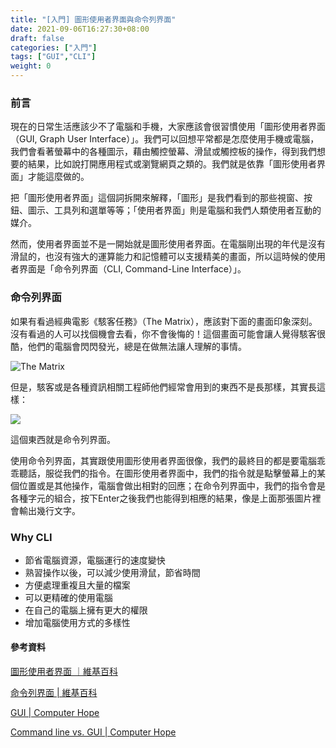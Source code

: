 ```yaml
---
title: "[入門] 圖形使用者界面與命令列界面"
date: 2021-09-06T16:27:30+08:00
draft: false
categories: ["入門"]
tags: ["GUI","CLI"]
weight: 0
---
```


### 前言

現在的日常生活應該少不了電腦和手機，大家應該會很習慣使用「圖形使用者界面（GUI, Graph User Interface）」。我們可以回想平常都是怎麼使用手機或電腦，我們會看著螢幕中的各種圖示，藉由觸控螢幕、滑鼠或觸控板的操作，得到我們想要的結果，比如說打開應用程式或瀏覽網頁之類的。我們就是依靠「圖形使用者界面」才能這麼做的。

把「圖形使用者界面」這個詞拆開來解釋，「圖形」是我們看到的那些視窗、按鈕、圖示、工具列和選單等等；「使用者界面」則是電腦和我們人類使用者互動的媒介。

然而，使用者界面並不是一開始就是圖形使用者界面。在電腦剛出現的年代是沒有滑鼠的，也沒有強大的運算能力和記憶體可以支援精美的畫面，所以這時候的使用者界面是「命令列界面（CLI, Command-Line Interface）」。

### 命令列界面

如果有看過經典電影《駭客任務》（The Matrix），應該對下面的畫面印象深刻。沒有看過的人可以找個機會去看，你不會後悔的！這個畫面可能會讓人覺得駭客很酷，他們的電腦會閃閃發光，總是在做無法讓人理解的事情。

![The Matrix](/images/intro_cli/the_matrix.png)

但是，駭客或是各種資訊相關工程師他們經常會用到的東西不是長那樣，其實長這樣：

![](/images/intro_cli/Linux_command-line.png)

這個東西就是命令列界面。

使用命令列界面，其實跟使用圖形使用者界面很像，我們的最終目的都是要電腦乖乖聽話，服從我們的指令。在圖形使用者界面中，我們的指令就是點擊螢幕上的某個位置或是其他操作，電腦會做出相對的回應；在命令列界面中，我們的指令會是各種字元的組合，按下Enter之後我們也能得到相應的結果，像是上面那張圖片裡會輸出幾行文字。

### Why CLI

- 節省電腦資源，電腦運行的速度變快
- 熟習操作以後，可以減少使用滑鼠，節省時間
- 方便處理重複且大量的檔案
- 可以更精確的使用電腦
- 在自己的電腦上擁有更大的權限
- 增加電腦使用方式的多樣性

#### 參考資料

[圖形使用者界面 ｜維基百科](https://zh.wikipedia.org/wiki/%E5%9B%BE%E5%BD%A2%E7%94%A8%E6%88%B7%E7%95%8C%E9%9D%A2)

[命令列界面 | 維基百科](https://zh.wikipedia.org/wiki/%E5%91%BD%E4%BB%A4%E8%A1%8C%E7%95%8C%E9%9D%A2)

[GUI | Computer Hope](https://www.computerhope.com/jargon/g/gui.htm)

[Command line vs. GUI | Computer Hope](https://www.computerhope.com/issues/ch000619.htm
)